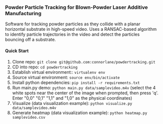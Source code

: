 ### Powder Particle Tracking for Blown-Powder Laser Additive Manufacturing ###

Software for tracking powder particles as they collide with a planar horizontal
substrate in high-speed video. Uses a RANSAC-based algorithm to identify 
particle trajectories in the video and detect the particles bouncing off a
substrate.

#### Quick Start ####
1. Clone repo:
```git clone git@github.com:connorlane/powdertracking.git```
2. CD into repo:
```cd powdertracking```
3. Establish virtual environment::
```virtualenv env```
4. Source virtual environment:
```source env/bin/activate```
5. Install python dependencies:
```pip install -r requirements.txt```
6. Run main.py demo:
```python main.py data/samplevideo.m4v```
(select the 4 white spots near the center of the image when prompted, then
press 'q'. Enter "0,0" "0,1" "1,1" and "1,0" as the physical coordinates)
7. Visualize (data visualization example):
```python visualize.py data/samplevideo.m4v```
8. Generate heatmap (data visualization example):
```python heatmap.py samplevideo.csv```

